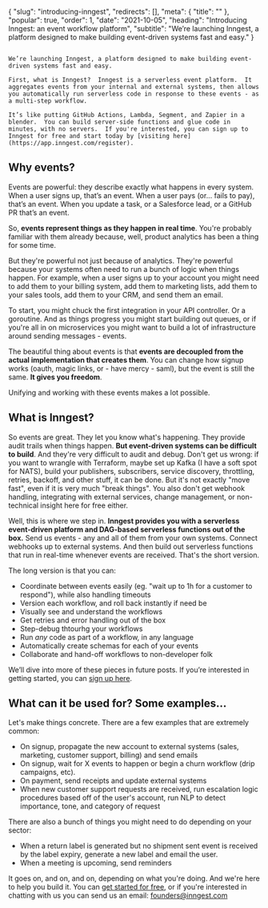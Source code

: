{
  "slug": "introducing-inngest",
  "redirects": [],
  "meta": {
    "title": ""
  },
  "popular": true,
  "order": 1,
  "date": "2021-10-05",
  "heading": "Introducing Inngest:  an event workflow platform",
  "subtitle": "We’re launching Inngest, a platform designed to make building event-driven systems fast and easy."
}

~~~

We’re launching Inngest, a platform designed to make building event-driven systems fast and easy.

First, what is Inngest?  Inngest is a serverless event platform.  It aggregates events from your internal and external systems, then allows you automatically run serverless code in response to these events - as a multi-step workflow.  

It’s like putting GitHub Actions, Lambda, Segment, and Zapier in a blender.  You can build server-side functions and glue code in minutes, with no servers.  If you're interested, you can sign up to Inngest for free and start today by [visiting here](https://app.inngest.com/register).

~~~

## Why events?

Events are powerful: they describe exactly what happens in every system.  When a user signs up, that’s an event.  When a user pays (or... fails to pay), that’s an event.  When you update a task, or a Salesforce lead, or a GitHub PR that’s an event.

So, **events represent things as they happen in real time**.  You're probably familiar with them already because, well, product analytics has been a thing for some time.

But they're powerful not just because of analytics.  They're powerful because your systems often need to run a bunch of logic when things happen.  For example, when a user signs up to your account you might need to add them to your billing system, add them to marketing lists, add them to your sales tools, add them to your CRM, and send them an email.

To start, you might chuck the first integration in your API controller.  Or a goroutine.  And as things progress you might start building out queues, or if you're all in on microservices you might want to build a lot of infrastructure around sending messages - events.

The beautiful thing about events is that **events are decoupled from the actual implementation that creates them**.  You can change how signup works (oauth, magic links, or - have mercy - saml), but the event is still the same.  **It gives you freedom**.

Unifying and working with these events makes a lot possible.

## What is Inngest?

So events are great.  They let you know what's happening.  They provide audit trails when things happen.  **But event-driven systems can be difficult to build**.  And they're very difficult to audit and debug.  Don't get us wrong:  if you want to wrangle with Terraform, maybe set up Kafka (I have a soft spot for NATS), build your publishers, subscribers, service discovery, throttling, retries, backoff, and other stuff, it can be done. But it's not exactly "move fast", even if it is very much "break things".  You also don't get webhook handling, integrating with external services, change management, or non-technical insight here for free either.

Well, this is where we step in.  **Inngest provides you with a serverless event-driven platform and DAG-based serverless functions out of the box.**  Send us events - any and all of them from your own systems.  Connect webhooks up to external systems.  And then build out serverless functions that run in real-time whenever events are received.  That's the short version.

The long version is that you can:

- Coordinate between events easily (eg. "wait up to 1h for a customer to respond"), while also handling timeouts
- Version each workflow, and roll back instantly if need be
- Visually see and understand the workflows
- Get retries and error handling out of the box
- Step-debug thtourhg your workflows
- Run _any_ code as part of a workflow, in any language
- Automatically create schemas for each of your events
- Collaborate and hand-off workflows to non-developer folk

We’ll dive into more of these pieces in future posts.  If you’re interested in getting started, you can [sign up here](https://app.inngest.com/register).

## What can it be used for?  Some examples…

Let's make things concrete.  There are a few examples that are extremely common:

- On signup, propagate the new account to external systems (sales, marketing, customer support, billing) and send emails
- On signup, wait for X events to happen or begin a churn workflow (drip campaigns, etc).
- On payment, send receipts and update external systems
- When new customer support requests are received, run escalation logic procedures based off of the user's account, run NLP to detect importance, tone, and category of request

There are also a bunch of things you might need to do depending on your sector:

* When a return label is generated but no shipment sent event is received by the label expiry, generate a new label and email the user.
* When a meeting is upcoming, send reminders

It goes on, and on, and on, depending on what you're doing.  And we're here to help you build it.  You can [get started for free](https://app.inngest.com/register), or if you're interested in chatting with us you can send us an email: <a href="mailto:founders@inngest.com">founders@inngest.com</a>
